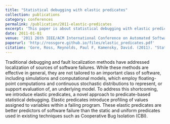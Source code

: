 ```yaml
---
title: "Statistical debugging with elastic predicates"
collection: publications
category: conferences
permalink: /publication/2011-elastic-predicates
excerpt: 'This paper is about statistical debugging with elastic predicates. These predicates adapt to interesting value ranges of numeric variables in scientific software to help automatically find the location of bugs.'
date: 2011-01-01
venue: '2011 26th IEEE/ACM International Conference on Automated Software Engineering (ASE 2011)'
paperurl: 'http://rossgore.github.io/files/elastic_predicates.pdf'
citation: 'Gore, Ross, Reynolds, Paul F, Kamensky, David. (2011). "Statistical debugging with elastic predicates." <i>2011 26th IEEE/ACM International Conference on Automated Software Engineering (ASE 2011)</i>. 492-495.'
---
```

Traditional debugging and fault localization methods have addressed localization of sources of software failures. While these methods are effective in general, they are not tailored to an important class of software, including simulations and computational models, which employ floating-point computations and continuous stochastic distributions to represent, or support evaluation of, an underlying model. To address this shortcoming, we introduce elastic predicates, a novel approach to predicate-based statistical debugging. Elastic predicates introduce profiling of values assigned to variables within a failing program. These elastic predicates are better predictors of software failure than the static and uniform predicates used in existing techniques such as Cooperative Bug Isolation (CBI). 